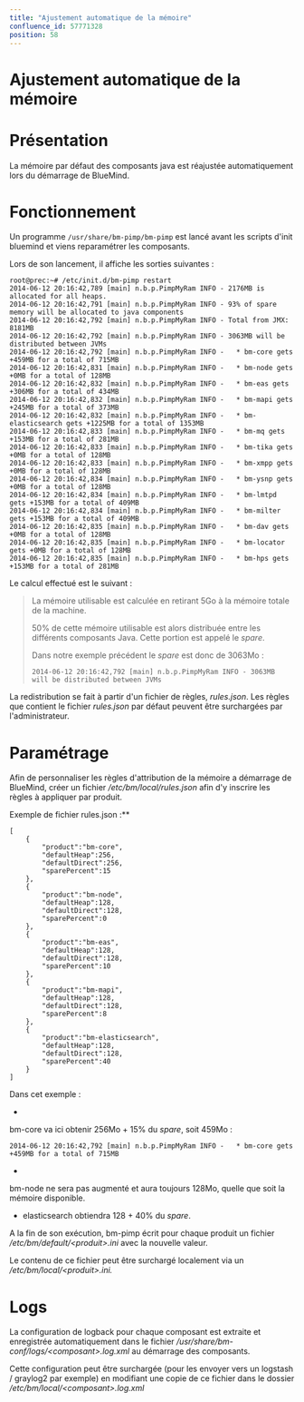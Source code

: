 ```yaml
---
title: "Ajustement automatique de la mémoire"
confluence_id: 57771328
position: 58
---
```

# Ajustement automatique de la mémoire


# Présentation

La mémoire par défaut des composants java est réajustée automatiquement lors du démarrage de BlueMind.


# Fonctionnement

Un programme `/usr/share/bm-pimp/bm-pimp` est lancé avant les scripts d'init bluemind et viens reparamétrer les composants.

Lors de son lancement, il affiche les sorties suivantes :


```
root@prec:~# /etc/init.d/bm-pimp restart
2014-06-12 20:16:42,789 [main] n.b.p.PimpMyRam INFO - 2176MB is allocated for all heaps.
2014-06-12 20:16:42,791 [main] n.b.p.PimpMyRam INFO - 93% of spare memory will be allocated to java components
2014-06-12 20:16:42,792 [main] n.b.p.PimpMyRam INFO - Total from JMX: 8181MB
2014-06-12 20:16:42,792 [main] n.b.p.PimpMyRam INFO - 3063MB will be distributed between JVMs
2014-06-12 20:16:42,792 [main] n.b.p.PimpMyRam INFO -   * bm-core gets +459MB for a total of 715MB
2014-06-12 20:16:42,831 [main] n.b.p.PimpMyRam INFO -   * bm-node gets +0MB for a total of 128MB
2014-06-12 20:16:42,832 [main] n.b.p.PimpMyRam INFO -   * bm-eas gets +306MB for a total of 434MB
2014-06-12 20:16:42,832 [main] n.b.p.PimpMyRam INFO -   * bm-mapi gets +245MB for a total of 373MB
2014-06-12 20:16:42,832 [main] n.b.p.PimpMyRam INFO -   * bm-elasticsearch gets +1225MB for a total of 1353MB
2014-06-12 20:16:42,833 [main] n.b.p.PimpMyRam INFO -   * bm-mq gets +153MB for a total of 281MB
2014-06-12 20:16:42,833 [main] n.b.p.PimpMyRam INFO -   * bm-tika gets +0MB for a total of 128MB
2014-06-12 20:16:42,833 [main] n.b.p.PimpMyRam INFO -   * bm-xmpp gets +0MB for a total of 128MB
2014-06-12 20:16:42,834 [main] n.b.p.PimpMyRam INFO -   * bm-ysnp gets +0MB for a total of 128MB
2014-06-12 20:16:42,834 [main] n.b.p.PimpMyRam INFO -   * bm-lmtpd gets +153MB for a total of 409MB
2014-06-12 20:16:42,834 [main] n.b.p.PimpMyRam INFO -   * bm-milter gets +153MB for a total of 409MB
2014-06-12 20:16:42,835 [main] n.b.p.PimpMyRam INFO -   * bm-dav gets +0MB for a total of 128MB
2014-06-12 20:16:42,835 [main] n.b.p.PimpMyRam INFO -   * bm-locator gets +0MB for a total of 128MB
2014-06-12 20:16:42,835 [main] n.b.p.PimpMyRam INFO -   * bm-hps gets +153MB for a total of 281MB
```


Le calcul effectué est le suivant :

> La mémoire utilisable est calculée en retirant 5Go à la mémoire totale de la machine.
> 
> 50% de cette mémoire utilisable est alors distribuée entre les différents composants Java. Cette portion est appelé le *spare*.
> 
> Dans notre exemple précédent le *spare* est donc de 3063Mo :
> 
> 
> 
> ```
> 2014-06-12 20:16:42,792 [main] n.b.p.PimpMyRam INFO - 3063MB will be distributed between JVMs
> ```
> 
> 


La redistribution se fait à partir d'un fichier de règles, *rules.json*. Les règles que contient le fichier *rules.json* par défaut peuvent être surchargées par l'administrateur.

# Paramétrage

Afin de personnaliser les règles d'attribution de la mémoire a démarrage de BlueMind, créer un fichier */etc/bm/local/rules.json* afin d'y inscrire les règles à appliquer par produit.

Exemple de fichier rules.json :**


```
[
	{
		"product":"bm-core",
		"defaultHeap":256,
		"defaultDirect":256,
		"sparePercent":15
	},
	{
		"product":"bm-node",
		"defaultHeap":128,
		"defaultDirect":128,
		"sparePercent":0
	},
	{
		"product":"bm-eas",
		"defaultHeap":128,
		"defaultDirect":128,
		"sparePercent":10
	},
	{
		"product":"bm-mapi",
		"defaultHeap":128,
		"defaultDirect":128,
		"sparePercent":8
	},
	{
		"product":"bm-elasticsearch",
		"defaultHeap":128,
		"defaultDirect":128,
		"sparePercent":40
	}
]
```


Dans cet exemple :

- 
bm-core va ici obtenir 256Mo + 15% du *spare*, soit 459Mo :


```
2014-06-12 20:16:42,792 [main] n.b.p.PimpMyRam INFO -   * bm-core gets +459MB for a total of 715MB
```


- 
bm-node ne sera pas augmenté et aura toujours 128Mo, quelle que soit la mémoire disponible.

- elasticsearch obtiendra 128 + 40% du *spare*.


A la fin de son exécution, bm-pimp écrit pour chaque produit un fichier */etc/bm/default/&lt;produit>.ini* avec la nouvelle valeur.

Le contenu de ce fichier peut être surchargé localement via un */etc/bm/local/&lt;produit>.ini.*

# Logs

La configuration de logback pour chaque composant est extraite et enregistrée automatiquement dans le fichier */usr/share/bm-conf/logs/&lt;composant>.log.xml* au démarrage des composants.

Cette configuration peut être surchargée (pour les envoyer vers un logstash / graylog2 par exemple) en modifiant une copie de ce fichier dans le dossier */etc/bm/local/&lt;composant>.log.xml*



